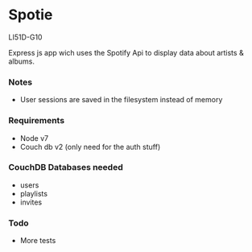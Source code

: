 # Spotie
LI51D-G10

Express js app wich uses the Spotify Api to display data about artists & albums.

### Notes
- User sessions are saved in the filesystem instead of memory

### Requirements
- Node v7
- Couch db v2 (only need for the auth stuff)

### CouchDB Databases needed
- users
- playlists
- invites

### Todo
- More tests
